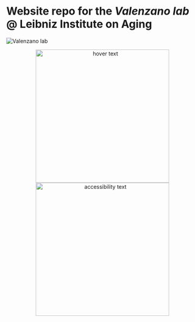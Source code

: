 # Website repo for the _Valenzano lab_ @ Leibniz Institute on Aging

![Valenzano lab](https://github.com/valenzano-lab/labsite/tree/master/files/pictures/lablogo.png?raw=true)

<p align="center">
  <img src="https://github.com/valenzano-lab/labsite/tree/master/files/pictures/lablogo.png" width="350" title="hover text">
  <img src="your_relative_path_here_number_2_large_name" width="350" alt="accessibility text">
</p>
